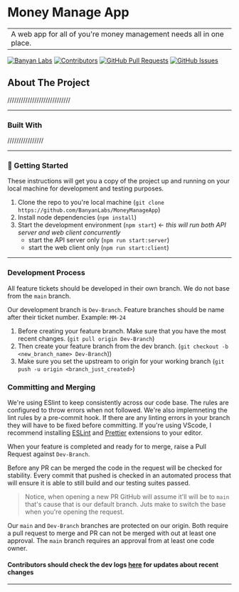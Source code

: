 # Money Manage App
<table>
<tr>
<td>
  A web app for all of you're money management needs all in one place.
</td>
</tr>
</table>

[![Banyan Labs](https://img.shields.io/badge/Banyan-Labs-teal.svg)](https://banyanlabs.io/)
[![Contributors](https://img.shields.io/github/contributors/Banyan-Labs/MoneyManageApp.svg)](https://github.com/Banyan-Labs/MoneyManageApp/graphs/contributors)
[![GitHub Pull Requests](https://img.shields.io/github/issues-pr/Banyan-Labs/MoneyManageApp.svg)](https://github.com/Banyan-Labs/MoneyManageApp/pulls)
[![GitHub Issues](https://img.shields.io/github/issues/Banyan-Labs/MoneyManageApp.svg)](https://github.com/Banyan-Labs/MoneyManageApp/issues)

## About The Project

////////////////////////////

---

### Built With

////////////////

---

### 🏁 Getting Started <a name = "getting_started"></a>

These instructions will get you a copy of the project up and running on your local machine for development
and testing purposes.

<!-- See [deployment](#deployment) for notes on how to deploy the project on a live system. -->

1. Clone the repo to you're local machine (`git clone https://github.com/BanyanLabs/MoneyManageApp`)
1. Install node dependencies (`npm install`)
1. Start the development environment (`npm start`) <- _this will run both API server and web client concurrently_
    - start the API server only (`npm run start:server`)
    - start the web client only (`npm run start:client`)

---

### Development Process

All feature tickets should be developed in their own branch. We do not base from the `main` branch.

Our development branch is `Dev-Branch`. Feature branches should be name after their ticket number. Example: `MM-24`

1. Before creating your feature branch. Make sure that you have the most recent changes. (`git pull origin Dev-Branch`)
1. Then create your feature branch from the dev branch. (`git checkout -b <new_branch_name> Dev-Branch`))
1. Make sure you set the upstream to origin for your working branch (`git push -u origin <branch_just_created>`)

### Committing and Merging

We're using ESlint to keep consistently across our code base. The rules are configured to throw errors when not followed. We're also implemneting the lint rules by a pre-commit hook. If there are any linting errors in your branch they will have to be fixed before committing. If you're using VScode, I recommend installing [ESLint](https://marketplace.visualstudio.com/items?itemName=dbaeumer.vscode-eslint) and  [Prettier](https://marketplace.visualstudio.com/items?itemName=esbenp.prettier-vscode) extensions to your editor.

When your feature is completed and ready for to merge, raise a Pull Request against `Dev-Branch`.

Before any PR can be merged the code in the request will be checked for stability. Every commit that pushed is checked in an automated process that will ensure it is able to still build and our testing suites passed.

> Notice, when opening a new PR GitHub will assume it'll will be to `main` that's cause that is our default branch. Juts make to switch the base when you're opening the request.

Our `main` and `Dev-Branch` branches are protected on our origin. Both require a pull request to merge and PR can not be merged with out at least one approval. The `main` branch requires an approval from at least one code owner.

#### Contributors should check the dev logs [here](CONTRIBUTORS.md) for updates about recent changes

---

